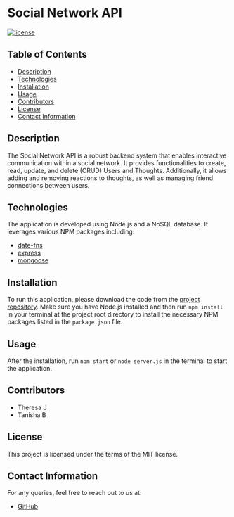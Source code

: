 # Social Network API

[![license](https://img.shields.io/badge/license-MIT-blue)](https://shields.io)

## Table of Contents
- [Description](#description)
- [Technologies](#technologies)
- [Installation](#installation)
- [Usage](#usage)
- [Contributors](#contributors)
- [License](#license)
- [Contact Information](#contact-information)

## Description
The Social Network API is a robust backend system that enables interactive communication within a social network. It provides functionalities to create, read, update, and delete (CRUD) Users and Thoughts. Additionally, it allows adding and removing reactions to thoughts, as well as managing friend connections between users.

## Technologies
The application is developed using Node.js and a NoSQL database. It leverages various NPM packages including:
- [date-fns](https://www.npmjs.com/package/date-fns)
- [express](https://www.npmjs.com/package/express)
- [mongoose](https://www.npmjs.com/package/mongoose)

## Installation
To run this application, please download the code from the [project repository](https://github.com/xotaina/SocialNetwork). Make sure you have Node.js installed and then run `npm install` in your terminal at the project root directory to install the necessary NPM packages listed in the `package.json` file.

## Usage
After the installation, run `npm start` or `node server.js` in the terminal to start the application. 

## Contributors
- Theresa J
- Tanisha B

## License
This project is licensed under the terms of the MIT license.

## Contact Information
For any queries, feel free to reach out to us at:
- [GitHub](https://github.com/xotaina)
